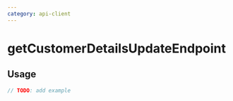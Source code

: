 ```yaml
---
category: api-client
---
```


# getCustomerDetailsUpdateEndpoint

<!-- PLACEHOLDER_DESCRIPTION -->

## Usage

```ts
// TODO: add example
```
